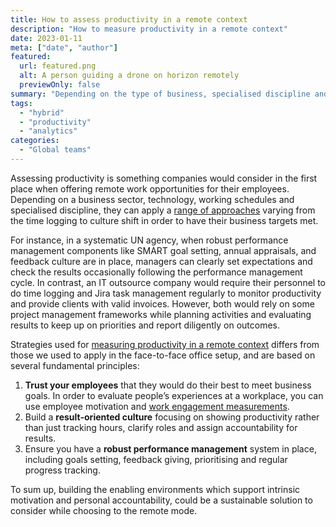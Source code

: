 ```yaml
---
title: How to assess productivity in a remote context
description: "How to measure productivity in a remote context"
date: 2023-01-11
meta: ["date", "author"]
featured:
  url: featured.png
  alt: A person guiding a drone on horizon remotely
  previewOnly: false
summary: "Depending on the type of business, specialised discipline and business KPIs one can apply different approaches to ..."
tags:
  - "hybrid"
  - "productivity"
  - "analytics"
categories:
  - "Global teams"
---
```


Assessing productivity is something companies would consider in the first place when offering remote work opportunities for their employees. Depending on a business sector, technology, working schedules and specialised discipline, they can apply a [range of approaches](https://remote.co/employers-share-how-measure-productivity-among-remote-workers/) varying from the time logging to culture shift in order to have their business targets met. 

For instance, in a systematic UN agency, when robust performance management components like SMART goal setting, annual appraisals, and feedback culture are in place, managers can clearly set expectations and check the results occasionally following the performance management cycle. In contrast, an IT outsource company would require their personnel to do time logging and Jira task management regularly to monitor productivity and provide clients with valid invoices. However, both would rely on some project management frameworks while planning activities and evaluating results to keep up on priorities and report diligently on outcomes.

Strategies used for [measuring productivity in a remote context](https://www.forbes.com/sites/forbeshumanresourcescouncil/2020/08/20/measuring-productivity-in-remote-workforces/?sh=5980a40c78d2) differs from those we used to apply in the face-to-face office setup, and are based on several fundamental principles:
1. **Trust your employees** that they would do their best to meet business goals. In order to evaluate people’s experiences at a workplace, you can use employee motivation and [work engagement measurements](https://gracefulhr.com/post/measuring-engagement/).
2. Build a **result-oriented culture** focusing on showing productivity rather than just tracking hours, clarify roles and assign accountability for results.
3. Ensure you have a **robust performance management** system in place, including goals setting, feedback giving, prioritising and regular progress tracking.

To sum up, building the enabling environments which support intrinsic motivation and personal accountability, could be a sustainable solution to consider while choosing  to the remote mode.
